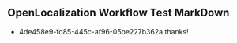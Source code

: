 ## OpenLocalization Workflow Test MarkDown
* 4de458e9-fd85-445c-af96-05be227b362a thanks!

<!--HONumber=Jul16_HO3-->


